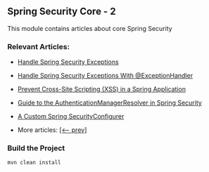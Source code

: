 ## Spring Security Core - 2

This module contains articles about core Spring Security

### Relevant Articles:

- [Handle Spring Security Exceptions](docs/SpringSecurity_Exceptions.md)
- [Handle Spring Security Exceptions With @ExceptionHandler](docs/SpringSecurity_ExceptionHandler.md)
- [Prevent Cross-Site Scripting (XSS) in a Spring Application](docs/SpringSecurity_Prevent_XSS.md)
- [Guide to the AuthenticationManagerResolver in Spring Security](docs/SpringSecurity_AuthenticationManagerResolver.md)
- [A Custom Spring SecurityConfigurer](docs/SpringSecurity_CustomConfigurer.md)

- More articles: [[<-- prev]](../spring-security-core-1/README.md)

### Build the Project

`mvn clean install`